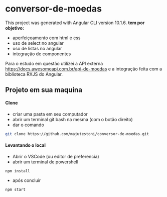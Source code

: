# conversor-de-moedas
This project was generated with Angular CLI version 10.1.6.
**tem por objetivo:**
- aperfeiçoamento com html e css
- uso de select no angular
- uso de listas no angular
- integração de componentes

Para o estudo em questão utilizei a API externa https://docs.awesomeapi.com.br/api-de-moedas e a integração feita 
com a biblioteca RXJS do Angular.



## Projeto em sua maquina
#### Clone
- criar uma pasta em seu computador 
- abrir um terminal git bash na mesma (com o botão direito)
- dar o comando
```sh
git clone https://github.com/majutestoni/conversor-de-moedas.git
```

#### Levantando o local
- Abrir o VSCode (ou editor de preferencia)
- abrir um terminal de powershell
```sh
npm install
```
- após concluir
```sh
npm start
```

